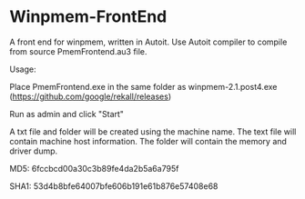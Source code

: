 # Winpmem-FrontEnd

A front end for winpmem, written in Autoit. Use Autoit compiler to compile from source PmemFrontend.au3 file.

Usage:

Place PmemFrontend.exe in the same folder as winpmem-2.1.post4.exe (https://github.com/google/rekall/releases)

Run as admin and click "Start"

A txt file and folder will be created using the machine name. The text file will contain machine host information. The folder will contain the memory and driver dump.

MD5:		6fccbcd00a30c3b89fe4da2b5a6a795f

SHA1:		53d4b8bfe64007bfe606b191e61b876e57408e68


